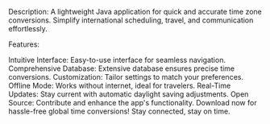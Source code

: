 Description:
A lightweight Java application for quick and accurate time zone conversions. Simplify international scheduling, travel, and communication effortlessly.

Features:

Intuitive Interface: Easy-to-use interface for seamless navigation.
Comprehensive Database: Extensive database ensures precise time conversions.
Customization: Tailor settings to match your preferences.
Offline Mode: Works without internet, ideal for travelers.
Real-Time Updates: Stay current with automatic daylight saving adjustments.
Open Source: Contribute and enhance the app's functionality.
Download now for hassle-free global time conversions! Stay connected, stay on time.
